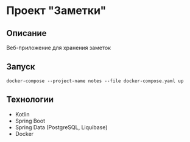 # Проект "Заметки"

## Описание

Веб-приложение для хранения заметок

## Запуск

```shell
docker-compose --project-name notes --file docker-compose.yaml up
```

## Технологии

- Kotlin
- Spring Boot
- Spring Data (PostgreSQL, Liquibase)
- Docker
